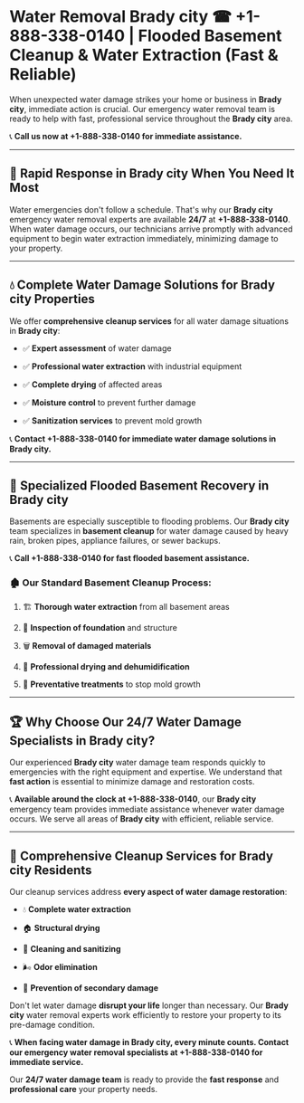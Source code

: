 # Water Removal Brady city ☎ +1-888-338-0140 | Flooded Basement Cleanup & Water Extraction (Fast & Reliable)

When unexpected water damage strikes your home or business in **Brady city**, immediate action is crucial. Our emergency water removal team is ready to help with fast, professional service throughout the **Brady city** area. 

📞 **Call us now at +1-888-338-0140 for immediate assistance.**
---
## 🚀 Rapid Response in Brady city When You Need It Most
Water emergencies don't follow a schedule. That's why our **Brady city** emergency water removal experts are available **24/7** at **+1-888-338-0140**. When water damage occurs, our technicians arrive promptly with advanced equipment to begin water extraction immediately, minimizing damage to your property.
---
## 💧 Complete Water Damage Solutions for Brady city Properties
We offer **comprehensive cleanup services** for all water damage situations in **Brady city**:
- ✅ **Expert assessment** of water damage  
- ✅ **Professional water extraction** with industrial equipment  
- ✅ **Complete drying** of affected areas  
- ✅ **Moisture control** to prevent further damage  
- ✅ **Sanitization services** to prevent mold growth  
📞 **Contact +1-888-338-0140 for immediate water damage solutions in Brady city.**
---
## 🌊 Specialized Flooded Basement Recovery in Brady city
Basements are especially susceptible to flooding problems. Our **Brady city** team specializes in **basement cleanup** for water damage caused by heavy rain, broken pipes, appliance failures, or sewer backups. 
📞 **Call +1-888-338-0140 for fast flooded basement assistance.**
### 🏚️ Our Standard Basement Cleanup Process:
1. 🏗️ **Thorough water extraction** from all basement areas  
2. 🔎 **Inspection of foundation** and structure  
3. 🗑️ **Removal of damaged materials**  
4. 💨 **Professional drying and dehumidification**  
5. 🚫 **Preventative treatments** to stop mold growth  
---
## 🏆 Why Choose Our 24/7 Water Damage Specialists in Brady city?
Our experienced **Brady city** water damage team responds quickly to emergencies with the right equipment and expertise. We understand that **fast action** is essential to minimize damage and restoration costs.
📞 **Available around the clock at +1-888-338-0140**, our **Brady city** emergency team provides immediate assistance whenever water damage occurs. We serve all areas of **Brady city** with efficient, reliable service.
---
## 🧹 Comprehensive Cleanup Services for Brady city Residents
Our cleanup services address **every aspect of water damage restoration**:
- 💧 **Complete water extraction**  
- 🏠 **Structural drying**  
- 🧼 **Cleaning and sanitizing**  
- 🌬️ **Odor elimination**  
- 🚫 **Prevention of secondary damage**  
Don't let water damage **disrupt your life** longer than necessary. Our **Brady city** water removal experts work efficiently to restore your property to its pre-damage condition.
📞 **When facing water damage in Brady city, every minute counts. Contact our emergency water removal specialists at +1-888-338-0140 for immediate service.**
Our **24/7 water damage team** is ready to provide the **fast response** and **professional care** your property needs.
